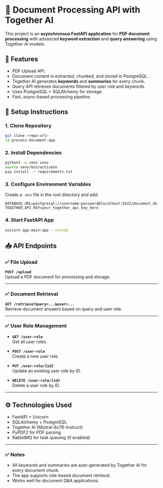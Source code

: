 # 📄 Document Processing API with Together AI

This project is an **asynchronous FastAPI application** for **PDF document processing** with advanced **keyword extraction** and **query answering** using Together AI models.

## 🚀 Features
- PDF Upload API.
- Document content is extracted, chunked, and stored in PostgreSQL.
- Together AI generates **keywords** and **summaries** for every chunk.
- Query API retrieves documents filtered by user role and keywords.
- Uses PostgreSQL + SQLAlchemy for storage.
- Fast, async-based processing pipeline.

## 🏃 Setup Instructions

### 1. Clone Repository
```bash
git clone <repo-url>
cd process-document-app
```

### 2. Install Dependencies
```bash
python3 -m venv venv
source venv/bin/activate
pip install -r requirements.txt
```

### 3. Configure Environment Variables
Create a `.env` file in the root directory and add:

```env
DATABASE_URL=postgresql://username:password@localhost:5432/document_db
TOGETHER_API_KEY=your_together_api_key_here
```

### 4. Start FastAPI App
```bash
uvicorn app.main:app --reload
```

## 📥 API Endpoints

### ✅ File Upload
**`POST /upload`**  
Upload a PDF document for processing and storage.

---

### ✅ Document Retrieval
**`GET /retrieve?query=...&user=...`**  
Retrieve document answers based on query and user role.

---

### ✅ User Role Management

- **`GET /user-role`**  
  Get all user roles.

- **`POST /user-role`**  
  Create a new user role.

- **`PUT /user-role/{id}`**  
  Update an existing user role by ID.

- **`DELETE /user-role/{id}`**  
  Delete a user role by ID.

---

## ⚙️ Technologies Used
- FastAPI + Uvicorn
- SQLAlchemy + PostgreSQL
- Together AI (Mixtral-8x7B-Instruct)
- PyPDF2 for PDF parsing
- RabbitMQ for task queuing (if enabled)

---

### ✅ Notes
- All keywords and summaries are auto-generated by Together AI for every document chunk.
- The app supports role-based document retrieval.
- Works well for document Q&A applications.
